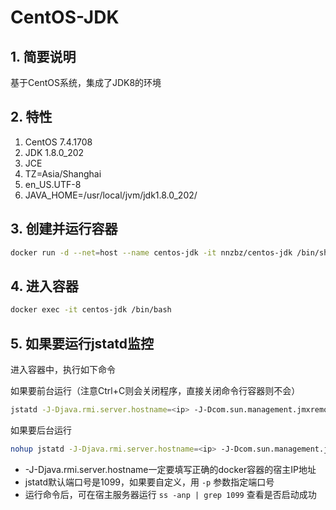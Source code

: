 # CentOS-JDK

## 1. 简要说明

基于CentOS系统，集成了JDK8的环境

## 2. 特性

1. CentOS 7.4.1708
2. JDK 1.8.0_202
3. JCE
4. TZ=Asia/Shanghai
5. en_US.UTF-8
6. JAVA_HOME=/usr/local/jvm/jdk1.8.0_202/

## 3. 创建并运行容器

```sh
docker run -d --net=host --name centos-jdk -it nnzbz/centos-jdk /bin/sh
```

## 4. 进入容器

```sh
docker exec -it centos-jdk /bin/bash
```

## 5. 如果要运行jstatd监控

进入容器中，执行如下命令

如果要前台运行（注意Ctrl+C则会关闭程序，直接关闭命令行容器则不会）

```sh
jstatd -J-Djava.rmi.server.hostname=<ip> -J-Dcom.sun.management.jmxremote.authenticate=false -J-Dcom.sun.management.jmxremote.rmi.port=1099 -J-Dcom.sun.management.jmxremote.ssl=false -J-Djava.security.policy=/usr/local/jvm/jstatd.all.policy
```

如果要后台运行

```sh
nohup jstatd -J-Djava.rmi.server.hostname=<ip> -J-Dcom.sun.management.jmxremote.authenticate=false -J-Dcom.sun.management.jmxremote.rmi.port=1099 -J-Dcom.sun.management.jmxremote.ssl=false -J-Djava.security.policy=/usr/local/jvm/jstatd.all.policy >> /usr/local/output.log 2>&1 &
```

- -J-Djava.rmi.server.hostname一定要填写正确的docker容器的宿主IP地址
- jstatd默认端口号是1099，如果要自定义，用 ```-p``` 参数指定端口号
- 运行命令后，可在宿主服务器运行 ```ss -anp | grep 1099``` 查看是否启动成功
